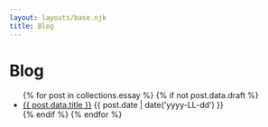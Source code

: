 ```yaml
---
layout: layouts/base.njk
title: Blog
---
```


<h1>Blog</h1>
<ul>
{% for post in collections.essay %}
  {% if not post.data.draft %}
    <li>
      <a href="{{ post.url }}">{{ post.data.title }}</a>
      <span>{{ post.date | date('yyyy-LL-dd') }}</span>
    </li>
  {% endif %}
{% endfor %}
</ul>